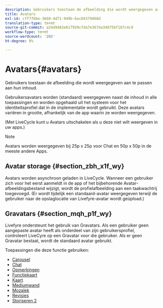 ```yaml
---
description: Gebruikers toestaan de afbeelding die wordt weergegeven aan te passen aan hun inhoud.
title: Avatars
exl-id: cff7f6be-3660-4d71-949b-6ac04379d68d
translation-type: tm+mt
source-git-commit: a2449482e617939cfda7e367da34875bf187c4c9
workflow-type: tm+mt
source-wordcount: '202'
ht-degree: 0%

---
```


# Avatars{#avatars}

Gebruikers toestaan de afbeelding die wordt weergegeven aan te passen aan hun inhoud.

Gebruikersavatars worden (standaard) weergegeven naast de inhoud in alle toepassingen en worden opgehaald uit het systeem voor het identiteitsprofiel dat in de implementatie wordt gebruikt. Deze avatars variëren in grootte, afhankelijk van de app waarin ze worden weergegeven.

(Met LiveCycle kunt u Avatars uitschakelen als u deze niet wilt weergeven in uw apps.)

>[!NOTE]
>
>Avatars worden weergegeven bij 25p x 25p voor Chat en 50p x 50p in de meeste andere Apps.

## Avatar storage {#section_zbh_x1f_wy}

Avatars worden asynchroon geladen in LiveCycle. Wanneer een gebruiker zich voor het eerst aanmeldt in de app of het bijbehorende Avatar-afbeeldingsbestand wijzigt, wordt de profielafbeelding aan een taakwachtrij toegevoegd. (Er wordt tijdelijk een standaard-avatar weergegeven terwijl de gebruiker naar de opslaglocatie van Livefyre-avatar wordt geüpload.)

## Gravatars {#section_mqh_p1f_wy}

Livefyre ondersteunt het gebruik van Gravatars. Als een gebruiker geen aangepaste avatar heeft als onderdeel van zijn gebruikersprofiel, controleert LiveCyre op een Gravatar voor die gebruiker. Als er geen Gravatar bestaat, wordt de standaard avatar gebruikt.


Toepassingen die deze functie gebruiken:

* [Carousel](/help/using/c-about-apps/c-carousel-app/c-carousel-app.md#c_carousel_app)
* [Chat](/help/using/c-about-apps/c-chat-app/c-chat-app.md#c_chat_app)
* [Opmerkingen](/help/using/c-about-apps/c-comments/c-comments.md)
* [Functiekaart](/help/using/c-about-apps/c-feature-card-app/c-feature-card-app.md#c_feature_card_app)
* [Kaart](/help/using/c-about-apps/c-map-app/c-map-app.md#c_map_app)
* [Mediumwand](/help/using/c-about-apps/c-media-wall-app/c-media-wall-app.md#c_media_wall_app)
* [Mozaïek](/help/using/c-about-apps/c-mosaic-app/c-mosaic-app.md#c_mosaic_app)
* [Revisies](/help/using/c-about-apps/c-reviews-app/c-reviews-app.md#c_reviews_app)
* [Storiseren 2](/help/using/c-about-apps/c-storify2/c-storify2.md#c_storify2)
